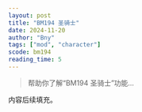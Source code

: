 ```yaml
---
layout: post
title: "BM194 圣骑士"
date: 2024-11-20
author: "Bny"
tags: ["mod", "character"]
scode: bm194
reading_time: 5
---
```


> 帮助你了解“BM194 圣骑士”功能...

内容后续填充。
